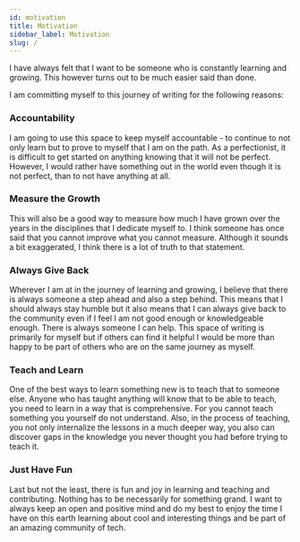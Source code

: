 ```yaml
---
id: motivation
title: Motivation
sidebar_label: Motivation
slug: /
---
```


I have always felt that I want to be someone who is constantly learning and growing. 
This however turns out to be much easier said than done.

I am committing myself to this journey of writing for the following reasons:

### Accountability

I am going to use this space to keep myself accountable - to continue to not only learn but 
to prove to myself that I am on the path. 
As a perfectionist, it is difficult to get started on anything knowing 
that it will not be perfect. However, I would rather have something out in the world even though
it is not perfect, than to not have anything at all. 

### Measure the Growth

This will also be a good way to measure how much I have grown over the years in the disciplines
that I dedicate myself to. I think someone has once said that you cannot improve what you cannot measure.
Although it sounds a bit exaggerated, I think there is a lot of truth to that statement. 

### Always Give Back 

Wherever I am at in the journey of learning and growing, I believe that there is always someone a step ahead
and also a step behind. This means that I should always stay humble but it also means that I can always give back to the community even if I feel I am not 
good enough or knowledgeable enough. There is always someone I can help. This space of writing is primarily for 
myself but if others can find it helpful I would be more than happy to be part of others who are on the 
same journey as myself.

### Teach and Learn

One of the best ways to learn something new is to teach that to someone else. Anyone who has taught anything
will know that to be able to teach, you need to learn in a way that is comprehensive. For you cannot teach something you yourself do not understand. 
Also, in the process of teaching, you not only internalize the lessons in a much deeper way, you also can discover gaps in the knowledge 
you never thought you had before trying to teach it.

### Just Have Fun

Last but not the least, there is fun and joy in learning and teaching and contributing. Nothing has to be 
necessarily for something grand. I want to always keep an open and positive mind and do my best 
to enjoy the time I have on this earth learning about cool and interesting things and be part of an amazing community of tech.
